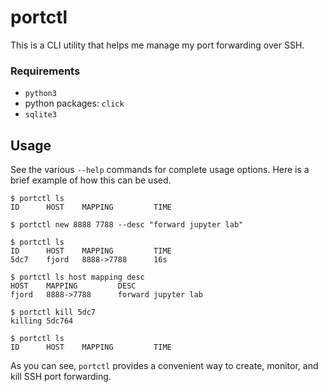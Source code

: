 # portctl
This is a CLI utility that helps me manage my port forwarding over SSH.

### Requirements
* `python3`
* python packages: `click`
* `sqlite3`

## Usage
See the various `--help` commands for complete usage options. Here is a brief
example of how this can be used.

```
$ portctl ls
ID      HOST    MAPPING         TIME

$ portctl new 8888 7788 --desc "forward jupyter lab"

$ portctl ls
ID      HOST    MAPPING         TIME
5dc7    fjord   8888->7788      16s

$ portctl ls host mapping desc
HOST    MAPPING         DESC
fjord   8888->7788      forward jupyter lab

$ portctl kill 5dc7
killing 5dc764

$ portctl ls
ID      HOST    MAPPING         TIME
```

As you can see, `portctl` provides a convenient way to create, monitor, and kill
SSH port forwarding.
